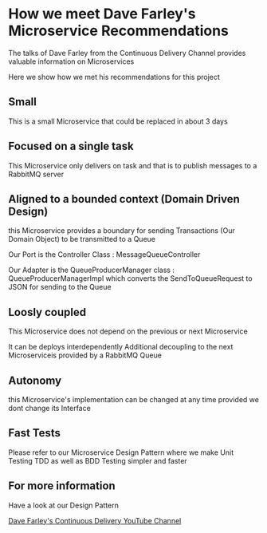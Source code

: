 # How we meet Dave Farley's Microservice Recommendations

The talks of Dave Farley from the Continuous Delivery Channel provides valuable information on Microservices

Here we show how we met his recommendations for this project

## Small
This is a small Microservice that could be replaced in about 3 days

## Focused on a single task
This Microservice only delivers on task and that is to publish messages to a RabbitMQ server

## Aligned to a bounded context (Domain Driven Design)
this Microservice provides a boundary for sending Transactions (Our Domain Object) to be transmitted to a Queue

Our Port is the Controller Class : MessageQueueController

Our Adapter is the QueueProducerManager class : QueueProducerManagerImpl which converts the SendToQueueRequest to JSON for sending to the Queue

## Loosly coupled
This Microservice does not depend on the previous or next Microservice  

It can be deploys interdependently
Additional decoupling to the next Microserviceis provided by a RabbitMQ Queue

## Autonomy
this Microservice's implementation can be changed at any time provided we dont change its Interface

## Fast Tests
Please refer to our Microservice Design Pattern where we make Unit Testing TDD as well as BDD Testing simpler and faster 

## For more information

Have a look at our Design Pattern   

[Dave Farley's Continuous Delivery YouTube Channel](https://www.youtube.com/channel/UCCfqyGl3nq_V0bo64CjZh8g)